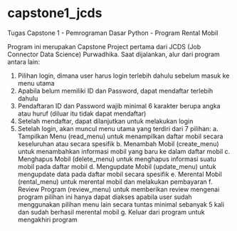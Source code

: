 # capstone1_jcds
Tugas Capstone 1 - Pemrograman Dasar Python - Program Rental Mobil

Program ini merupakan Capstone Project pertama dari JCDS (Job Connector Data Science) Purwadhika.
Saat dijalankan, alur dari program antara lain:
  1. Pilihan login, dimana user harus login terlebih dahulu sebelum masuk ke menu utama
  2. Apabila belum memiliki ID dan Password, dapat mendaftar terlebih dahulu
  3. Pendaftaran ID dan Password wajib minimal 6 karakter berupa angka atau huruf (diluar itu tidak dapat mendaftar)
  4. Setelah mendaftar, dapat dilanjutkan untuk melakukan login
  5. Setelah login, akan muncul menu utama yang terdiri dari 7 pilihan:
     a. Tampilkan Menu (read_menu) untuk menampilkan daftar mobil secara keseluruhan atau secara spesifik
     b. Menambah Mobil (create_menu) untuk menambahkan informasi mobil yang baru ke dalam daftar mobil
     c. Menghapus Mobil (delete_menu) untuk menghapus informasi suatu mobil pada daftar mobil
     d. Mengupdate Mobil (update_menu) untuk mengupdate data pada daftar mobil secara spesifik
     e. Merental Mobil (rental_menu) untuk merental mobil dan melakukan pembayaran
     f. Review Program (review_menu) untuk memberikan review mengenai program
        pilihan ini hanya dapat diakses apabila user sudah menggunakan pilihan menu lain secara tuntas minimal sebanyak 5 kali dan sudah berhasil merental mobil
     g. Keluar dari program untuk mengakhiri program

